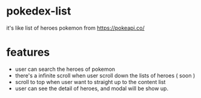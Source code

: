 # pokedex-list
it's like list of heroes pokemon from https://pokeapi.co/

# features 

- user can search the heroes of pokemon 
- there's a infinite scroll when user scroll down the lists of heroes ( soon )
- scroll to top when user want to straight up to the content list
- user can see the detail of heroes, and modal will be show up.
